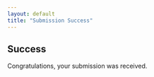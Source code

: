 ```yaml
---
layout: default
title: "Submission Success"
---
```


## Success

Congratulations, your submission was received.
